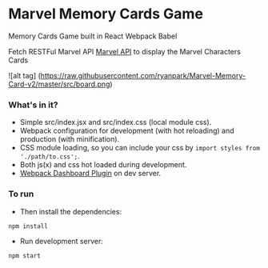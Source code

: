 # Marvel Memory Cards Game

Memory Cards Game built in React Webpack Babel 

Fetch RESTFul Marvel API [Marvel API](https://developer.marvel.com) to display the Marvel Characters Cards

![alt tag] (https://raw.githubusercontent.com/ryanpark/Marvel-Memory-Card-v2/master/src/board.png)


### What's in it?

* Simple src/index.jsx and src/index.css (local module css).
* Webpack configuration for development (with hot reloading) and production (with minification).
* CSS module loading, so you can include your css by ```import styles from './path/to.css';```.
* Both js(x) and css hot loaded during development.
* [Webpack Dashboard Plugin](https://github.com/FormidableLabs/webpack-dashboard) on dev server.

### To run


* Then install the dependencies:

```
npm install
```

* Run development server:

```
npm start
```

